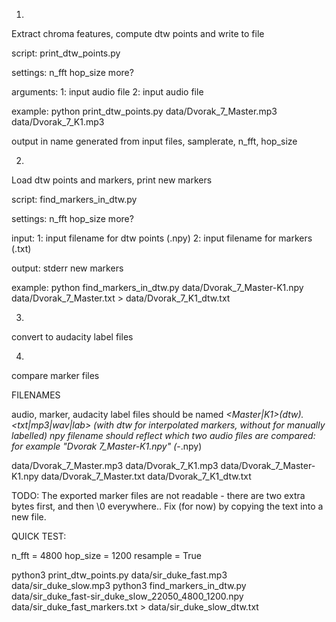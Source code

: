 1)
Extract chroma features, compute dtw points and write to file

script:
print_dtw_points.py

settings:
n_fft
hop_size
more?

arguments:
1: input audio file
2: input audio file

example:
python print_dtw_points.py data/Dvorak_7_Master.mp3 data/Dvorak_7_K1.mp3 

output in name generated from input files, samplerate, n_fft, hop_size


2)
Load dtw points and markers, print new markers

script:
find_markers_in_dtw.py

settings:
n_fft
hop_size
more?

input:
1: input filename for dtw points (.npy)
2: input filename for markers (.txt)

output:
stderr new markers

example:
python find_markers_in_dtw.py data/Dvorak_7_Master-K1.npy data/Dvorak_7_Master.txt > data/Dvorak_7_K1_dtw.txt

3)
convert to audacity label files


4)
compare marker files



FILENAMES

audio, marker, audacity label files should be named <work>_<Master|K1>(_dtw_).<txt|mp3|wav|lab> (with _dtw_ for interpolated markers, without for manually labelled)
npy filename should reflect which two audio files are compared: for example "Dvorak 7_Master-K1.npy" (<work>_<version>-<version>.npy)

data/Dvorak_7_Master.mp3
data/Dvorak_7_K1.mp3
data/Dvorak_7_Master-K1.npy
data/Dvorak_7_Master.txt
data/Dvorak_7_K1_dtw.txt


TODO:
The exported marker files are not readable - there are two extra bytes first, and then \0 everywhere..
Fix (for now) by copying the text into a new file.





QUICK TEST:

n_fft = 4800
hop_size = 1200
resample = True

python3 print_dtw_points.py data/sir_duke_fast.mp3 data/sir_duke_slow.mp3
python3 find_markers_in_dtw.py data/sir_duke_fast-sir_duke_slow_22050_4800_1200.npy data/sir_duke_fast_markers.txt > data/sir_duke_slow_dtw.txt
